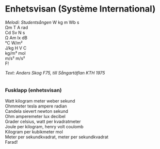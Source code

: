 # Enhetsvisan (Système International)

_Melodi: Studentsången_
W kg m Wb s  
Ωm T A rad  
Cd Sv N s  
Ω Am lx dB  
°C W/m²  
J/kg H V C  
kg/m³ mol  
m/s² m/s²  
F!

_Text: Anders Skog F75, till Sångartäflan KTH 1975_

#

### Fusklapp (enhetsvisan)

Watt kilogram meter weber sekund  
Ohmmeter tesla ampere radian  
Candela sievert newton sekund  
Ohm amperemeter lux decibel  
Grader celsius, watt per kvadratmeter  
Joule per kilogram, henry volt coulomb  
Kilogram per kubikmeter mol  
Meter per sekundkvadrat, meter per sekundkvadrat  
Farad!
